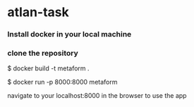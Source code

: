 # atlan-task
### Install docker in your local machine
### clone the repository

$ docker build -t metaform .

$ docker run -p 8000:8000 metaform

navigate to your localhost:8000 in the browser to use the app
